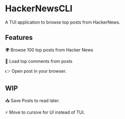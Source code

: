 # HackerNewsCLI

A TUI application to browse top posts from HackerNews.

## Features

🌍 Browse 100 top posts from Hacker News

💬 Load top comments from posts

👉 Open post in your browser.

## WIP

📥 Save Posts to read later.

⚡️ Move to cursive for UI instead of TUI.

